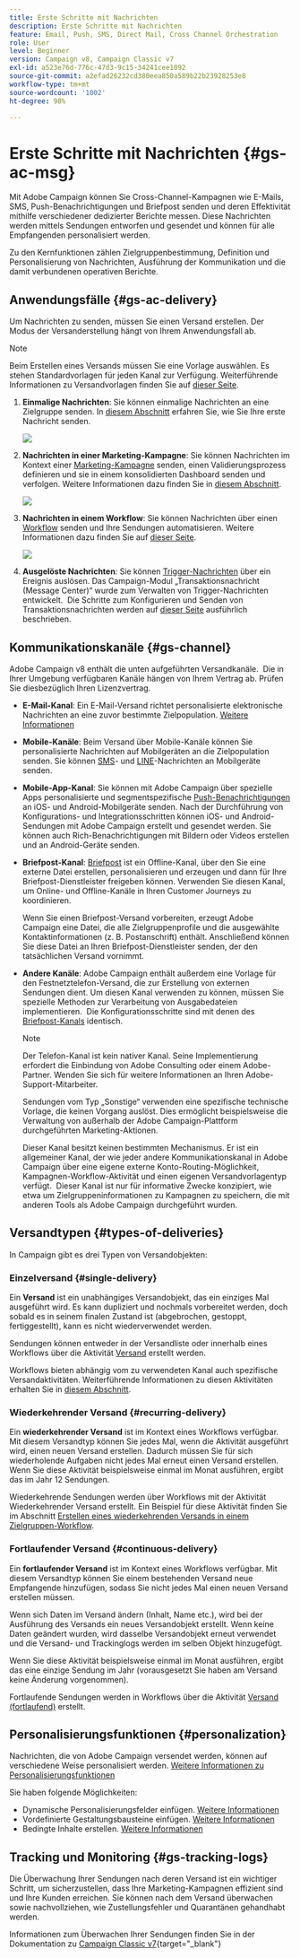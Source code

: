 ```yaml
---
title: Erste Schritte mit Nachrichten
description: Erste Schritte mit Nachrichten
feature: Email, Push, SMS, Direct Mail, Cross Channel Orchestration
role: User
level: Beginner
version: Campaign v8, Campaign Classic v7
exl-id: a523e76d-776c-47d3-9c15-34241cee1092
source-git-commit: a2efad26232cd380eea850a589b22b23928253e8
workflow-type: tm+mt
source-wordcount: '1002'
ht-degree: 98%

---
```


# Erste Schritte mit Nachrichten {#gs-ac-msg}

Mit Adobe Campaign können Sie Cross-Channel-Kampagnen wie E-Mails, SMS, Push-Benachrichtigungen und Briefpost senden und deren Effektivität mithilfe verschiedener dedizierter Berichte messen. Diese Nachrichten werden mittels Sendungen entworfen und gesendet und können für alle Empfangenden personalisiert werden.

Zu den Kernfunktionen zählen Zielgruppenbestimmung, Definition und Personalisierung von Nachrichten, Ausführung der Kommunikation und die damit verbundenen operativen Berichte.

## Anwendungsfälle {#gs-ac-delivery}

Um Nachrichten zu senden, müssen Sie einen Versand erstellen. Der Modus der Versanderstellung hängt von Ihrem Anwendungsfall ab.

>[!NOTE]
>
>Beim Erstellen eines Versands müssen Sie eine Vorlage auswählen. Es stehen Standardvorlagen für jeden Kanal zur Verfügung. Weiterführende Informationen zu Versandvorlagen finden Sie auf [dieser Seite](../send/create-templates.md).

1. **Einmalige Nachrichten**: Sie können einmalige Nachrichten an eine Zielgruppe senden. In [diesem Abschnitt](create-message.md) erfahren Sie, wie Sie Ihre erste Nachricht senden.

   ![](assets/send-email.png)

1. **Nachrichten in einer Marketing-Kampagne**: Sie können Nachrichten im Kontext einer [Marketing-Kampagne](campaigns.md) senden, einen Validierungsprozess definieren und sie in einem konsolidierten Dashboard senden und verfolgen. Weitere Informationen dazu finden Sie in [diesem Abschnitt](../../automation/campaigns/marketing-campaign-deliveries.md).

   ![](assets/deliveries-in-a-campaign.png)

1. **Nachrichten in einem Workflow**: Sie können Nachrichten über einen [Workflow](../config/workflows.md) senden und Ihre Sendungen automatisieren. Weitere Informationen dazu finden Sie auf [dieser Seite](../../automation/workflow/delivery.md).

   ![](assets/send-in-a-wf.png)

1. **Ausgelöste Nachrichten**: Sie können [Trigger-Nachrichten](../send/transactional.md) über ein Ereignis auslösen. Das Campaign-Modul „Transaktionsnachricht (Message Center)“ wurde zum Verwalten von Trigger-Nachrichten entwickelt.  Die Schritte zum Konfigurieren und Senden von Transaktionsnachrichten werden auf [dieser Seite](../send/transactional.md) ausführlich beschrieben.

## Kommunikationskanäle {#gs-channel}

Adobe Campaign v8 enthält die unten aufgeführten Versandkanäle.  Die in Ihrer Umgebung verfügbaren Kanäle hängen von Ihrem Vertrag ab. Prüfen Sie diesbezüglich Ihren Lizenzvertrag.

* **E-Mail-Kanal**: Ein E-Mail-Versand richtet personalisierte elektronische Nachrichten an eine zuvor bestimmte Zielpopulation. [Weitere Informationen](../send/email.md)

* **Mobile-Kanäle**: Beim Versand über Mobile-Kanäle können Sie personalisierte Nachrichten auf Mobilgeräten an die Zielpopulation senden. Sie können [SMS](../send/sms/sms.md)- und [LINE](../send/line.md)-Nachrichten an Mobilgeräte senden.

* **Mobile-App-Kanal**: Sie können mit Adobe Campaign über spezielle Apps personalisierte und segmentspezifische [Push-Benachrichtigungen](../send/push.md) an iOS- und Android-Mobilgeräte senden. Nach der Durchführung von Konfigurations- und Integrationsschritten können iOS- und Android-Sendungen mit Adobe Campaign erstellt und gesendet werden. Sie können auch Rich-Benachrichtigungen mit Bildern oder Videos erstellen und an Android-Geräte senden.

* **Briefpost-Kanal**: [Briefpost](../send/direct-mail.md) ist ein Offline-Kanal, über den Sie eine externe Datei erstellen, personalisieren und erzeugen und dann für Ihre Briefpost-Dienstleister freigeben können. Verwenden Sie diesen Kanal, um Online- und Offline-Kanäle in Ihren Customer Journeys zu koordinieren.

  Wenn Sie einen Briefpost-Versand vorbereiten, erzeugt Adobe Campaign eine Datei, die alle Zielgruppenprofile und die ausgewählte Kontaktinformationen (z. B. Postanschrift) enthält. Anschließend können Sie diese Datei an Ihren Briefpost-Dienstleister senden, der den tatsächlichen Versand vornimmt.


* **Andere Kanäle**: Adobe Campaign enthält außerdem eine Vorlage für den Festnetztelefon-Versand, die zur Erstellung von externen Sendungen dient. Um diesen Kanal verwenden zu können, müssen Sie spezielle Methoden zur Verarbeitung von Ausgabedateien implementieren.  Die Konfigurationsschritte sind mit denen des [Briefpost-Kanals](../send/direct-mail.md) identisch.

  >[!NOTE]
  >
  >Der Telefon-Kanal ist kein nativer Kanal. Seine Implementierung erfordert die Einbindung von Adobe Consulting oder einem Adobe-Partner. Wenden Sie sich für weitere Informationen an Ihren Adobe-Support-Mitarbeiter.

  Sendungen vom Typ „Sonstige“ verwenden eine spezifische technische Vorlage, die keinen Vorgang auslöst. Dies ermöglicht beispielsweise die Verwaltung von außerhalb der Adobe Campaign-Plattform durchgeführten Marketing-Aktionen.

  Dieser Kanal besitzt keinen bestimmten Mechanismus. Er ist ein allgemeiner Kanal, der wie jeder andere Kommunikationskanal in Adobe Campaign über eine eigene externe Konto-Routing-Möglichkeit, Kampagnen-Workflow-Aktivität und einen eigenen Versandvorlagentyp verfügt.  Dieser Kanal ist nur für informative Zwecke konzipiert, wie etwa um Zielgruppeninformationen zu Kampagnen zu speichern, die mit anderen Tools als Adobe Campaign durchgeführt wurden.

## Versandtypen {#types-of-deliveries}

In Campaign gibt es drei Typen von Versandobjekten:

### Einzelversand {#single-delivery}

Ein **Versand** ist ein unabhängiges Versandobjekt, das ein einziges Mal ausgeführt wird. Es kann dupliziert und nochmals vorbereitet werden, doch sobald es in seinem finalen Zustand ist (abgebrochen, gestoppt, fertiggestellt), kann es nicht wiederverwendet werden.

Sendungen können entweder in der Versandliste oder innerhalb eines Workflows über die Aktivität [Versand](../../automation/workflow/delivery.md) erstellt werden.

Workflows bieten abhängig vom zu verwendeten Kanal auch spezifische Versandaktivitäten. Weiterführende Informationen zu diesen Aktivitäten erhalten Sie in [diesem Abschnitt](../../automation/workflow/cross-channel-deliveries.md).

### Wiederkehrender Versand {#recurring-delivery}

Ein **wiederkehrender Versand** ist im Kontext eines Workflows verfügbar. Mit diesem Versandtyp können Sie jedes Mal, wenn die Aktivität ausgeführt wird, einen neuen Versand erstellen. Dadurch müssen Sie für sich wiederholende Aufgaben nicht jedes Mal erneut einen Versand erstellen.  Wenn Sie diese Aktivität beispielsweise einmal im Monat ausführen, ergibt das im Jahr 12 Sendungen.

Wiederkehrende Sendungen werden über Workflows mit der Aktivität [](../../automation/workflow/recurring-delivery.md)Wiederkehrender Versand erstellt. Ein Beispiel für diese Aktivität finden Sie im Abschnitt [Erstellen eines wiederkehrenden Versands in einem Zielgruppen-Workflow](../../automation/workflow/send-a-birthday-email.md).

### Fortlaufender Versand {#continuous-delivery}

Ein **fortlaufender Versand** ist im Kontext eines Workflows verfügbar. Mit diesem Versandtyp können Sie einem bestehenden Versand neue Empfangende hinzufügen, sodass Sie nicht jedes Mal einen neuen Versand erstellen müssen.

Wenn sich Daten im Versand ändern (Inhalt, Name etc.), wird bei der Ausführung des Versands ein neues Versandobjekt erstellt. Wenn keine Daten geändert wurden, wird dasselbe Versandobjekt erneut verwendet und die Versand- und Trackinglogs werden im selben Objekt hinzugefügt.

Wenn Sie diese Aktivität beispielsweise einmal im Monat ausführen, ergibt das eine einzige Sendung im Jahr (vorausgesetzt Sie haben am Versand keine Änderung vorgenommen).

Fortlaufende Sendungen werden in Workflows über die Aktivität [Versand (fortlaufend)](../../automation/workflow/continuous-delivery.md) erstellt.

## Personalisierungsfunktionen {#personalization}

Nachrichten, die von Adobe Campaign versendet werden, können auf verschiedene Weise personalisiert werden. [Weitere Informationen zu Personalisierungsfunktionen](../send/personalize.md)

Sie haben folgende Möglichkeiten:

* Dynamische Personalisierungsfelder einfügen. [Weitere Informationen](../send/personalization-fields.md)
* Vordefinierte Gestaltungsbausteine einfügen. [Weitere Informationen](../send/personalization-blocks.md)
* Bedingte Inhalte erstellen. [Weitere Informationen](../send/conditions.md)


## Tracking und Monitoring {#gs-tracking-logs}

Die Überwachung Ihrer Sendungen nach deren Versand ist ein wichtiger Schritt, um sicherzustellen, dass Ihre Marketing-Kampagnen effizient sind und Ihre Kunden erreichen. Sie können nach dem Versand überwachen sowie nachvollziehen, wie Zustellungsfehler und Quarantänen gehandhabt werden.

Informationen zum Überwachen Ihrer Sendungen finden Sie in der Dokumentation zu [Campaign Classic v7](https://experienceleague.adobe.com/docs/campaign-classic/using/sending-messages/monitoring-deliveries/about-delivery-monitoring.html?lang=de#sending-messages){target="_blank"}
